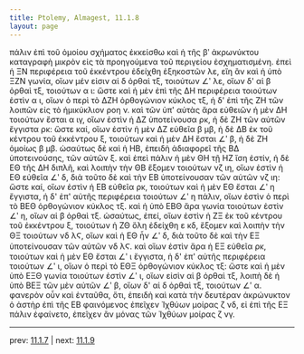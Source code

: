 ```yaml
---
title: Ptolemy, Almagest, 11.1.8
layout: page
---
```


πάλιν ἐπὶ τοῦ ὁμοίου σχήματος ἐκκείσθω καὶ ἡ τῆς βʹ ἀκρωνύκτου καταγραφὴ μικρὸν εἰς τὰ προηγούμενα τοῦ περιγείου ἐσχηματισμένη. ἐπεὶ ἡ ΞΝ περιφέρεια τοῦ ἐκκέντρου ἐδείχθη ἑξηκοστῶν λε, εἴη ἂν καὶ ἡ ὑπὸ ΞΖΝ γωνία, οἵων μέν εἰσιν αἱ δ ὀρθαὶ τξ, τοιούτων ∠ʹ λε, οἵων δ' αἱ β ὀρθαὶ τξ, τοιούτων α ι: ὥστε καὶ ἡ μὲν ἐπὶ τῆς ΔΗ περιφέρεια τοιούτων ἐστὶν α ι, οἵων ὁ περὶ τὸ ΔΖΗ ὀρθογώνιον κύκλος τξ, ἡ δ' ἐπὶ τῆς ΖΗ τῶν λοιπῶν εἰς τὸ ἡμικύκλιον ροη ν. καὶ τῶν ὑπ' αὐτὰς ἄρα εὐθειῶν ἡ μὲν ΔΗ τοιούτων ἔσται α ιγ, οἵων ἐστὶν ἡ ΔΖ ὑποτείνουσα ρκ, ἡ δὲ ΖΗ τῶν αὐτῶν ἔγγιστα ρκ: ὥστε καί, οἵων ἐστὶν ἡ μὲν ΔΖ εὐθεῖα β μβ, ἡ δὲ ΔΒ ἐκ τοῦ κέντρου τοῦ ἐκκέντρου ξ, τοιούτων καὶ ἡ μὲν ΔΗ ἕσται ∠ʹ β, ἡ δὲ ΖΗ ὁμοίως β μβ. ὡσαύτως δὲ καὶ ἡ ΗΒ, ἐπειδὴ ἀδιαφορεῖ τῆς ΒΔ ὑποτεινούσης, τῶν αὐτῶν ξ. καὶ ἐπεὶ πάλιν ἡ μὲν ΘΗ τῇ ΗΖ ἴση ἐστίν, ἡ δὲ ΕΘ τῆς ΔΗ διπλῆ, καὶ λοιπὴν τὴν ΘΒ ἕξομεν τοιούτων νζ ιη, οἵων ἐστὶν ἡ ΕΘ εὐθεῖα ∠ʹ δ, διὰ τοῦτο δὲ καὶ τὴν ΕΒ ὑποτείνουσαν τῶν αὐτῶν νζ ιη: ὥστε καί, οἵων ἐστὶν ἡ ΕΒ εὐθεῖα ρκ, τοιούτων καὶ ἡ μὲν ΕΘ ἔσται ∠ʹ η ἔγγιστα, ἡ δ' ἐπ' αὐτῆς περιφέρεια τοιούτων ∠ʹ η πάλιν, οἵων ἐστὶν ὁ περὶ τὸ ΒΕΘ ὀρθογώνιον κύκλος τξ. καὶ ἡ ὑπὸ ΕΒΘ ἄρα γωνία τοιούτων ἐστὶν ∠ʹ η, οἵων αἱ β ὀρθαὶ τξ. ὡσαύτως, ἐπεί, οἵων ἐστὶν ἡ ΖΞ ἐκ τοῦ κέντρου τοῦ ἐκκέντρου ξ, τοιούτων ἡ ΖΘ ὅλη ἐδείχθη ε κδ, ἕξομεν καὶ λοιπὴν τὴν ΘΞ τοιούτων νδ λϚ, οἵων καὶ ἡ ΕΘ ἦν ∠ʹ δ, διὰ τοῦτο δὲ καὶ τὴν ΕΞ ὑποτείνουσαν τῶν αὐτῶν νδ λϚ. καὶ οἵων ἐστὶν ἄρα ἡ ΕΞ εὐθεῖα ρκ, τοιούτων καὶ ἡ μὲν ΕΘ ἔσται ∠ʹ ι ἔγγιστα, ἡ δ' ἐπ' αὐτῆς περιφέρεια τοιούτων ∠ʹ ι, οἵων ὁ περὶ τὸ ΕΘΞ ὀρθογώνιον κύκλος τξ: ὥστε καὶ ἡ μὲν ὑπὸ ΕΞΘ γωνία τοιούτων ἐστὶν ∠ʹ ι, οἵων εἰσὶν αἱ β ὀρθαὶ τξ, λοιπὴ δὲ ἡ ὑπὸ ΒΕΞ τῶν μὲν αὐτῶν ∠ʹ β, οἵων δ' αἱ δ ὀρθαὶ τξ, τοιούτων ∠ʹ α. φανερὸν οὖν καὶ ἐνταῦθα, ὅτι, ἐπειδὴ καὶ κατὰ τὴν δευτέραν ἀκρώνυκτον ὁ ἀστὴρ ἐπὶ τῆς ΕΒ φαινόμενος ἐπεῖχεν Ἰχθύων μοίρας ζ νδ, εἰ ἐπὶ τῆς ΕΞ πάλιν ἐφαίνετο, ἐπεῖχεν ἂν μόνας τῶν Ἰχθύων μοίρας ζ νγ. 

---

prev: [11.1.7](../11.1.7/) | next: [11.1.9](../11.1.9/)

